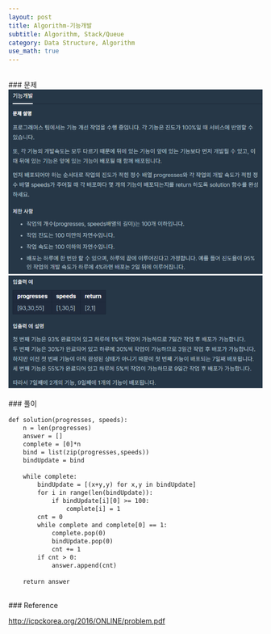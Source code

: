 ```yaml
---
layout: post
title: Algorithm-기능개발
subtitle: Algorithm, Stack/Queue
category: Data Structure, Algorithm
use_math: true
---
```


<br>
### 문제

<center><img src = '/post_img/200404/image5.png' width="600"/></center>
<center><img src = '/post_img/200404/image6.png' width="600"/></center>

<br>
### 풀이

```
def solution(progresses, speeds):
    n = len(progresses)
    answer = []
    complete = [0]*n
    bind = list(zip(progresses,speeds))
    bindUpdate = bind

    while complete:
        bindUpdate = [(x+y,y) for x,y in bindUpdate]
        for i in range(len(bindUpdate)):
            if bindUpdate[i][0] >= 100:
                complete[i] = 1
        cnt = 0
        while complete and complete[0] == 1:
            complete.pop(0)
            bindUpdate.pop(0)
            cnt += 1
        if cnt > 0:
            answer.append(cnt)

    return answer
```

<br>
### Reference

http://icpckorea.org/2016/ONLINE/problem.pdf
